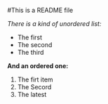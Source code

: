 #This is a README file

*There is a kind of unordered list:*

* The first 
* The second
* The third

**And an ordered one:**

1. The firt item
1. The Secord
1. The latest
